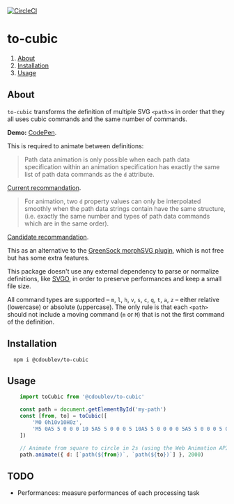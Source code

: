 
[![CircleCI](https://circleci.com/gh/creativewave/to-cubic.svg?style=svg)](https://circleci.com/gh/creativewave/to-cubic)

# to-cubic

1. [About](#about)
2. [Installation](#installation)
3. [Usage](#usage)

## About

`to-cubic` transforms the `d`efinition of multiple SVG `<path>`s in order that they all uses cubic commands and the same number of commands.

**Demo:** [CodePen](https://codepen.io/creative-wave/pen/qBBWdQO).

This is required to animate between definitions:

> Path data animation is only possible when each path data specification within an animation specification has exactly the same list of path data commands as the `d` attribute.

[Current recommandation](https://www.w3.org/TR/SVG11/paths.html#DAttribute).

> For animation, two `d` property values can only be interpolated smoothly when the path data strings contain have the same structure, (i.e. exactly the same number and types of path data commands which are in the same order).

[Candidate recommandation](https://svgwg.org/svg2-draft/paths.html#DProperty).

This as an alternative to the [GreenSock morphSVG plugin](https://greensock.com/morphSVG), which is not free but has some extra features.

This package doesn't use any external dependency to parse or normalize definitions, like [SVGO](https://github.com/svg/svgo), in order to preserve performances and keep a small file size.

All command types are supported – `m`, `l`, `h`, `v`, `s`, `c`, `q`, `t`, `a`, `z` – either relative (lowercase) or absolute (uppercase). The only rule is that each `<path>` should not include a moving command (`m` or `M`) that is not the first command of the definition.

## Installation

```shell
  npm i @cdoublev/to-cubic
```

## Usage

```js
    import toCubic from '@cdoublev/to-cubic'

    const path = document.getElementById('my-path')
    const [from, to] = toCubic([
        'M0 0h10v10H0z',
        'M5 0A5 5 0 0 0 10 5A5 5 0 0 0 5 10A5 5 0 0 0 0 5A5 5 0 0 0 5 0z',
    ])

    // Animate from square to circle in 2s (using the Web Animation API)
    path.animate({ d: [`path(${from})`, `path(${to})`] }, 2000)
```

## TODO

- Performances: measure performances of each processing task
